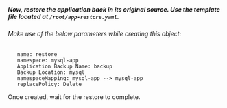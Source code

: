 </br>

##### Now, restore the application back in its original source. Use the template file located at `/root/app-restore.yaml`.


###### Make use of the below parameters while creating this object:


       name: restore
       namespace: mysql-app
       Application Backup Name: backup
       Backup Location: mysql
       namespaceMapping: mysql-app --> mysql-app
       replacePolicy: Delete

Once created, wait for the restore to complete.
